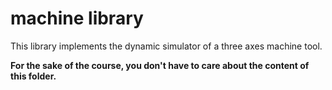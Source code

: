 # machine library

This library implements the dynamic simulator of a three axes machine tool.

**For the sake of the course, you don't have to care about the content of this folder.**